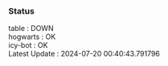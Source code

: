 ### Status


table : DOWN  
hogwarts : OK  
icy-bot : OK  
Latest Update : 2024-07-20 00:40:43.791796
